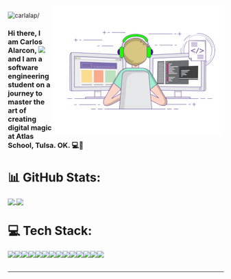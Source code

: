 
<img align="right" alt="Coding" width="400" src="https://raw.githubusercontent.com/devSouvik/devSouvik/master/gif3.gif">
<p align="left"> <img src=https://komarev.com/ghpvc/?username=carlalap&color=orange alt=carlalap/> </p>

<h3 align="left">Hi there, I am Carlos Alarcon, <img src="https://media.giphy.com/media/hvRJCLFzcasrR4ia7z/giphy.gif" width="25"> and I am a software engineering student on a journey to master the art of creating digital magic at Atlas School, Tulsa. OK. 💻🚀 </h3>

<!-- STATS -->

# 📊 GitHub Stats:
<a href="https://github.com/carlalap/github-readme-stats">
<img height=200 align="center"  src="https://github-readme-stats.vercel.app/api?username=carlalap&theme=chartreuse-dark&show_icons=true" />
</a>
<a href="https://github.com/carlalap/convoychat">
  <img height=200 align="center" src="https://github-readme-stats.vercel.app/api/top-langs?username=carlalap&&theme=chartreuse-dark&layout=compact&langs_count=8&card_width=320" />
</a>

# 💻 Tech Stack:

<img align="left" src="https://img.shields.io/badge/-Python-98b982?style=for-the-badge&logo=python&logoColor=98b982&labelColor=282828">
<img align="left" src="https://img.shields.io/badge/-HTML-E49C55?style=for-the-badge&logo=html5&logoColor=E49C55&labelColor=282828">
<img align="left" src="https://img.shields.io/badge/-CSS-4DA2D1?style=for-the-badge&logo=css3&logoColor=4DA2D1&labelColor=282828">
<img align="left"  src="https://img.shields.io/badge/-Js-F5F095?style=for-the-badge&logo=Javascript&logoColor=F5F095&labelColor=282828">
<img align="left" src="https://img.shields.io/badge/-C-979DAC?style=for-the-badge&logo=c&logoColor=979DAC&labelColor=282828">
<img align="left" src="https://img.shields.io/badge/typescript-%23007ACC.svg?style=for-the-badge&logo=typescript&logoColor=white")
<img align="left" src="https://img.shields.io/badge/-jQuery-1E608C?style=for-the-badge&logo=jQuery&logoColor=1E608C&labelColor=282828">
<img align="left" src="https://img.shields.io/badge/-MySQL-338DBF?style=for-the-badge&logo=mysql&logoColor=338DBF&labelColor=282828">
<img align="left" src="https://img.shields.io/badge/-Docker-338DBF?style=for-the-badge&logo=docker&logoColor=338DBF&labelColor=282828">
<img align="left" src="https://img.shields.io/badge/-Flask-303439?style=for-the-badge&logo=flask&logoColor=dadada&labelColor=282828">
<img align="left" src="https://img.shields.io/badge/-GIT-C46339?style=for-the-badge&logo=git&logoColor=C46339&labelColor=282828">
<img align="left" src="https://img.shields.io/badge/-GITHUB-949DA5?style=for-the-badge&logo=github&logoColor=949DA5&labelColor=282828">
<img align="left" src="https://img.shields.io/badge/-linux-9E9E9E?style=for-the-badge&logo=linux&logoColor=9E9E9E&labelColor=282828">
<img align="left" src="https://img.shields.io/badge/-vim/nvim-4F9B4A?style=for-the-badge&logo=vim&logoColor=4F9B4A&labelColor=282828">
<img align="left" src="https://img.shields.io/badge/-vscode-518CB8?style=for-the-badge&logo=visual%20studio%20code&logoColor=518CB8&labelColor=282828">
  <br><br>
<hr>

